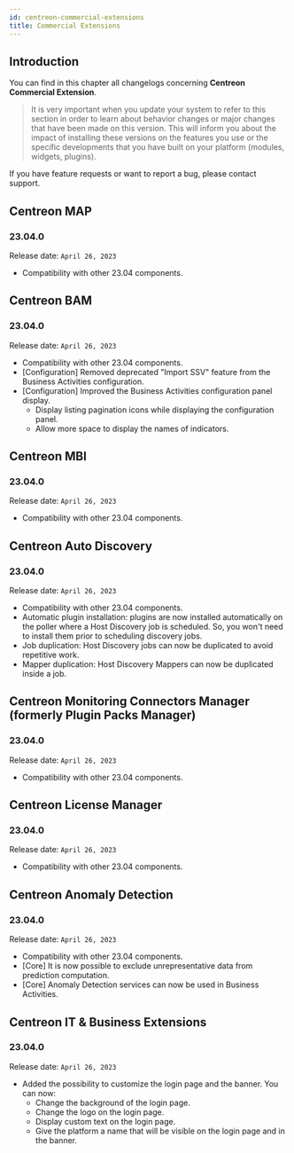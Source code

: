 ```yaml
---
id: centreon-commercial-extensions
title: Commercial Extensions
---
```


## Introduction

You can find in this chapter all changelogs concerning **Centreon Commercial Extension**.

> It is very important when you update your system to refer to this section in order to learn about behavior changes or
> major changes that have been made on this version. This will inform you about the impact of installing these
> versions on the features you use or the specific developments that you have built on your platform (modules,
> widgets, plugins).

If you have feature requests or want to report a bug, please contact support.

## Centreon MAP

### 23.04.0

Release date: `April 26, 2023`

- Compatibility with other 23.04 components.

## Centreon BAM

### 23.04.0

Release date: `April 26, 2023`

- Compatibility with other 23.04 components.
- [Configuration] Removed deprecated "Import SSV" feature from the Business Activities configuration.
- [Configuration] Improved the Business Activities configuration panel display.
   - Display listing pagination icons while displaying the configuration panel.
   - Allow more space to display the names of indicators.

## Centreon MBI

### 23.04.0

Release date: `April 26, 2023`

- Compatibility with other 23.04 components.

## Centreon Auto Discovery

### 23.04.0

Release date: `April 26, 2023`

- Compatibility with other 23.04 components.
- Automatic plugin installation: plugins are now installed automatically on the poller where a Host Discovery job is scheduled. So, you won't need to install them prior to scheduling discovery jobs.
- Job duplication: Host Discovery jobs can now be duplicated to avoid repetitive work.
- Mapper duplication: Host Discovery Mappers can now be duplicated inside a job.

## Centreon Monitoring Connectors Manager (formerly Plugin Packs Manager)

### 23.04.0

Release date: `April 26, 2023`

- Compatibility with other 23.04 components.

## Centreon License Manager

### 23.04.0

Release date: `April 26, 2023`

- Compatibility with other 23.04 components.

## Centreon Anomaly Detection

### 23.04.0

Release date: `April 26, 2023`

- Compatibility with other 23.04 components.
- [Core] It is now possible to exclude unrepresentative data from prediction computation.
- [Core] Anomaly Detection services can now be used in Business Activities.

## Centreon IT & Business Extensions

### 23.04.0

Release date: `April 26, 2023`

- Added the possibility to customize the login page and the banner. You can now:
  - Change the background of the login page.
  - Change the logo on the login page.
  - Display custom text on the login page.
  - Give the platform a name that will be visible on the login page and in the banner.
